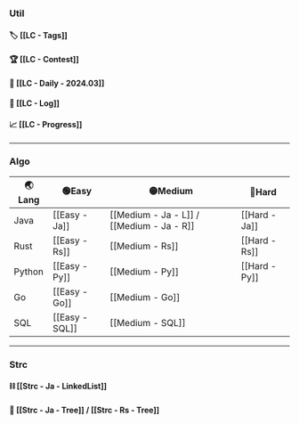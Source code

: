 ### Util

#### 🏷️ [[LC - Tags]]

#### 🏆 [[LC - Contest]]

#### 🔆 [[LC - Daily - 2024.03]]

#### 📅 [[LC - Log]]

#### 📈 [[LC - Progress]]

---

### Algo

| 🌏Lang | 🟢Easy         | 🟡Medium                                  | 🔴Hard        |
| ------ | -------------- | ----------------------------------------- | ------------- |
| Java   | [[Easy - Ja]]  | [[Medium - Ja - L]] / [[Medium - Ja - R]] | [[Hard - Ja]] |
| Rust   | [[Easy - Rs]]  | [[Medium - Rs]]                           | [[Hard - Rs]] |
| Python | [[Easy - Py]]  | [[Medium - Py]]                           | [[Hard - Py]] |
| Go     | [[Easy - Go]]  | [[Medium - Go]]                           |               |
| SQL    | [[Easy - SQL]] | [[Medium - SQL]]                          |               |

---

### Strc

#### ⛓️ [[Strc - Ja - LinkedList]]

#### 🌲 [[Strc - Ja - Tree]] / [[Strc - Rs - Tree]]